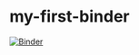 # my-first-binder
[![Binder](https://mybinder.org/badge_logo.svg)](https://mybinder.org/v2/gh/cyprienhenry/my-first-binder/HEAD)
